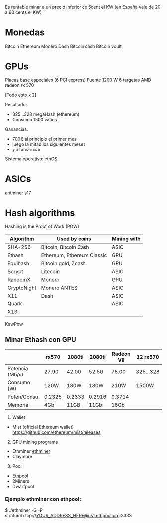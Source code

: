 Es rentable minar a un precio inferior de 5cent el KW (en España vale de 20 a 60 cents el KW)

# Monedas
Bitcoin
Ethereum
Monero
Dash
Bitcoin cash
Bitcoin voult


# GPUs
Placas base especiales (6 PCI express)
Fuente 1200 W
6 targetas AMD radeon rx 570

[Todo esto x 2]

Resultado:
- 325...328 megaHash (ethereum)
- Consumo 1500 vatios

Ganancias:
- 700€ al principio el primer mes
- luego la mitad los siguientes meses
- y al año nada

Sistema operativo: ethOS









# ASICs

antminer s17




# Hash algorithms
Hashing is the Proof of Work (POW) 


| Algorithm   | Used by coins              | Mining with  
|-------------|----------------------------|-------------
| SHA-256     | Bitcoin, Bitcoin Cash      | ASIC | Familia SHA-2
| Ethash      | Ethereum, Ethereum Classic | GPU  | Familia SHA-3 en concreto Keccak
| Equihash    | Bitcoin gold, Zcash        | GPU  | "El Problema del Cumpleaños"
| Scrypt      | Litecoin                   | ASIC |
| RandomX     | Monero                     | GPU  |
| CryptoNight | Monero ANTES               | ASIC |
| X11         | Dash                       | ASIC 
| Quark       |                            | ASIC
| X13         |
KawPow




## Minar Ethash con GPU

|                 | rx570  | 1080ti | 2080ti | Radeon VII | 12 rx570  |
|-----------------|--------|--------|--------|------------|-----------|
| Potencia (Mh/s) | 27.90  | 42.00  | 52.50  | 78.00      | 325...328 |
| Consumo (W)     | 120W   | 180W   | 180W   | 210W       | 1500W     |
| Poten/Consu     | 0.2325 | 0.2333 | 0.2916 | 0.3714     |
| Memoria         | 4Gb    | 11GB   | 11Gb   | 16Gb       |


1. Wallet
  - Mist (official Ethereum wallet) https://github.com/ethereum/mist/releases
2. GPU mining programs
  - Ethminer [ethminer](https://aur.archlinux.org/packages/ethminer)
  - Claymore
3. Pool
  - Ethpool
  - 2Miners
  - Dwarfpool

### Ejemplo ethminer con ethpool:
$ ./ethminer -G -P stratum1+tcp://YOUR_ADDRESS_HERE@us1.ethpool.org:3333


